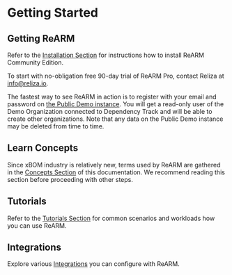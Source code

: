 # Getting Started

## Getting ReARM
Refer to the [Installation Section](/installation/) for instructions how to install ReARM Community Edition.

To start with no-obligation free 90-day trial of ReARM Pro, contact Reliza at [info@reliza.io](mailto:info@reliza.io).

The fastest way to see ReARM in action is to register with your email and password on [the Public Demo instance](https://demo.rearmhq.com). You will get a read-only user of the Demo Organization connected to Dependency Track and will be able to create other organizations. Note that any data on the Public Demo instance may be deleted from time to time.

## Learn Concepts
Since xBOM industry is relatively new, terms used by ReARM are gathered in the [Concepts Section](/concepts/) of this documentation. We recommend reading this section before proceeding with other steps.

## Tutorials
Refer to the [Tutorials Section](/tutorials/) for common scenarios and workloads how you can use ReARM.

## Integrations
Explore various [Integrations](/integrations/) you can configure with ReARM.